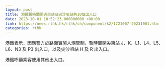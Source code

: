```yaml
---
layout: post
title: 港鐵暫時關閉尖東站及尖沙咀站共10個出入口
date: 2023-10-01 18:52:23.000000000 +08:00
link: https://news.rthk.hk/rthk/ch/component/k2/1721007-20231001.htm
categories: rthk
---
```


港鐵表示，因應警方於路面實施人潮管制，暫時關閉尖東站 J、K、L1、L4、L5、L6、N3 及 P3 出入口，以及尖沙咀站 H 及 R 出入口。

港鐵呼籲乘客使用其他出入口。
